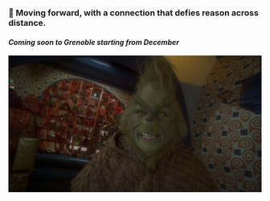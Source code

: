 <!-- ![meme grinch](meme_grinch_6.png) -->
### 🚀 Moving forward, with a connection that defies reason across distance.
#### *Coming soon to Grenoble starting from December*
![grinch image](grinch_25.png)

